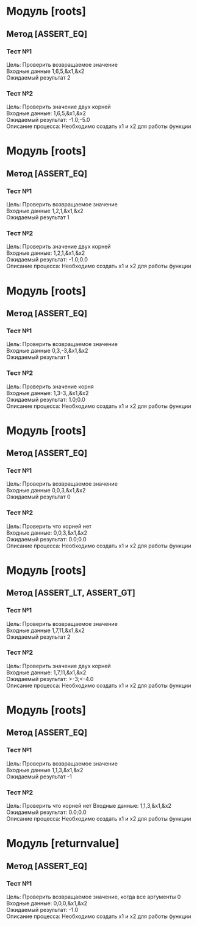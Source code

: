 

# Модуль [roots]  
## Метод [ASSERT_EQ]  
### Тест №1  
Цель: Проверить возвращаемое значение  
Входные данные 1,6,5,&x1,&x2  
Ожидаемый результат 2  
### Тест №2  
Цель: Проверить значение двух корней  
Входные данные: 1,6,5,&x1,&x2  
Ожидаемый результат: -1.0;-5.0  
Описание процесса: Необходимо создать x1 и x2 для работы функции  

# Модуль [roots]  
## Метод [ASSERT_EQ]  
### Тест №1  
Цель: Проверить возвращаемое значение  
Входные данные 1,2,1,&x1,&x2  
Ожидаемый результат 1  
### Тест №2  
Цель: Проверить значение двух корней  
Входные данные: 1,2,1,&x1,&x2  
Ожидаемый результат: -1.0;0.0  
Описание процесса: Необходимо создать x1 и x2 для работы функции  

# Модуль [roots]  
## Метод [ASSERT_EQ]  
### Тест №1  
Цель: Проверить возвращаемое значение  
Входные данные 0,3,-3,&x1,&x2  
Ожидаемый результат 1  
### Тест №2  
Цель: Проверить значение корня  
Входные данные: 1,3-3,,&x1,&x2  
Ожидаемый результат: 1.0;0.0  
Описание процесса: Необходимо создать x1 и x2 для работы функции  

# Модуль [roots]  
## Метод [ASSERT_EQ]  
### Тест №1  
Цель: Проверить возвращаемое значение    
Входные данные 0,0,3,&x1,&x2    
Ожидаемый результат 0  
### Тест №2    
Цель: Проверить что корней нет    
Входные данные: 0,0,3,&x1,&x2    
Ожидаемый результат: 0.0;0.0    
Описание процесса: Необходимо создать x1 и x2 для работы функции   

# Модуль [roots]  
## Метод [ASSERT_LT, ASSERT_GT]  
### Тест №1  
Цель: Проверить возвращаемое значение  
Входные данные 1,7,11,&x1,&x2  
Ожидаемый результат 2
### Тест №2  
Цель: Проверить значение двух корней  
Входные данные: 1,7,11,&x1,&x2  
Ожидаемый результат: >-3;<-4.0  
Описание процесса: Необходимо создать x1 и x2 для работы функции  

# Модуль [roots]  
## Метод [ASSERT_EQ]  
### Тест №1  
Цель: Проверить возвращаемое значение  
Входные данные 1,1,3,&x1,&x2  
Ожидаемый результат -1
### Тест №2  
Цель: Проверить что корней нет 
Входные данные: 1,1,3,&x1,&x2  
Ожидаемый результат: 0.0;0.0  
Описание процесса: Необходимо создать x1 и x2 для работы функции 

# Модуль [returnvalue]  
## Метод [ASSERT_EQ]  
### Тест №1  
Цель: Проверить возвращаемое значение, когда все аргументы 0  
Входные данные: 0,0,0,&x1,&x2  
Ожидаемый результат: -1.0  
Описание процесса: Необходимо создать x1 и x2 для работы функции  
